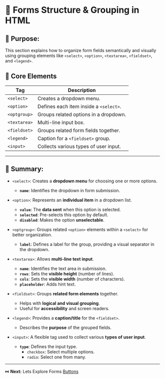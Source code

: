 # 🧩 Forms Structure & Grouping in HTML

## 🎯 Purpose:

This section explains how to organize form fields semantically and visually using grouping elements like `<select>`, `<option>`, `<textarea>`, `<fieldset>`, and `<legend>`.

## 📑 Core Elements

  | **Tag**       | **Description**                                    |
  | ------------- | -------------------------------------------------- |
  | `<select>`    | Creates a dropdown menu.                          |
  | `<option>`    | Defines each item inside a `<select>`.            |
  | `<optgroup>`  | Groups related options in a dropdown.             |
  | `<textarea>`  | Multi-line input box.                              |
  | `<fieldset>`  | Groups related form fields together.              |
  | `<legend>`    | Caption for a `<fieldset>` group.                  |
  | `<input>`     | Collects various types of user input.              |


---

## 🔑 Summary:

  - `<select>`: Creates a **dropdown menu** for choosing one or more options.
      - **`name`**: Identifies the dropdown in form submission.

  - `<option>`: Represents an **individual item** in a dropdown list.
      - **`value`**: The **data sent** when this option is selected.
      - **`selected`**: Pre-selects this option by default.
      - **`disabled`**: Makes the option **unselectable**.

  - `<optgroup>`: Groups related `<option>` elements within a `<select>` for better organization.
      - **`label`**: Defines a label for the group, providing a visual separator in the dropdown.    

  - `<textarea>`: Allows **multi-line text input**.
      - **`name`**: Identifies the text area in submission.
      - **`rows`**: Sets the **visible height** (number of lines).
      - **`cols`**: Sets the **visible width** (number of characters).
      - **`placeholder`**: Adds hint text.

  - `<fieldset>`: Groups **related form elements** together.
      - Helps with **logical and visual grouping**.
      - Useful for **accessibility** and screen readers.

  - `<legend>`: Provides a **caption/title** for the `<fieldset>`.
      - Describes the **purpose** of the grouped fields.

  - `<input>`: A flexible tag used to collect various **types of user input**.
      - **`type`**: Defines the input type.
         - `checkbox`: Select multiple options.
         - `radio`: Select one from many.

---

⏭️ **Next:** Lets Explore Forms [Buttons](https://github.com/jeffy-j1623/dev-labs/tree/main/html/8_forms-user-input-controls/8.4_forms-buttons)